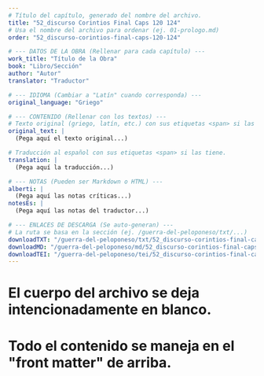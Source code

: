 ```yaml
---
# Título del capítulo, generado del nombre del archivo.
title: "52_discurso Corintios Final Caps 120 124"
# Usa el nombre del archivo para ordenar (ej. 01-prologo.md)
order: "52_discurso-corintios-final-caps-120-124"

# --- DATOS DE LA OBRA (Rellenar para cada capítulo) ---
work_title: "Título de la Obra"
book: "Libro/Sección"
author: "Autor"
translator: "Traductor"

# --- IDIOMA (Cambiar a "Latín" cuando corresponda) ---
original_language: "Griego"

# --- CONTENIDO (Rellenar con los textos) ---
# Texto original (griego, latín, etc.) con sus etiquetas <span> si las tiene.
original_text: |
  (Pega aquí el texto original...)

# Traducción al español con sus etiquetas <span> si las tiene.
translation: |
  (Pega aquí la traducción...)

# --- NOTAS (Pueden ser Markdown o HTML) ---
alberti: |
  (Pega aquí las notas críticas...)
notesEs: |
  (Pega aquí las notas del traductor...)

# --- ENLACES DE DESCARGA (Se auto-generan) ---
# La ruta se basa en la sección (ej. /guerra-del-peloponeso/txt/...)
downloadTXT: "/guerra-del-peloponeso/txt/52_discurso-corintios-final-caps-120-124.txt"
downloadMD: "/guerra-del-peloponeso/md/52_discurso-corintios-final-caps-120-124.md"
downloadTEI: "/guerra-del-peloponeso/tei/52_discurso-corintios-final-caps-120-124.xml"
---
```

# El cuerpo del archivo se deja intencionadamente en blanco.
# Todo el contenido se maneja en el "front matter" de arriba.